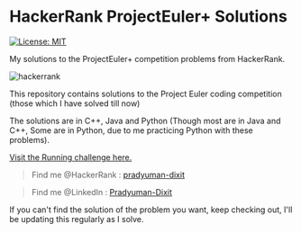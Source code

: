 # HackerRank ProjectEuler+ Solutions
[![License: MIT](https://img.shields.io/badge/License-MIT-seagreen.svg)](https://opensource.org/licenses/MIT)

My solutions to the ProjectEuler+ competition problems from HackerRank.

![hackerrank](https://user-images.githubusercontent.com/41565823/46145009-fcdf3100-c25e-11e8-9518-d0dbd3294e30.png)

This repository contains solutions to the Project Euler coding competition (those which I have solved till now)

The solutions are in C++, Java and Python (Though most are in Java and C++, Some are in Python, due to me practicing Python with these problems).

[Visit the Running challenge here.](https://www.hackerrank.com/contests/projecteuler/challenges)


>Find me @HackerRank    : [pradyuman-dixit](https://www.hackerrank.com/pradyumandixit)

>Find me @LinkedIn      : [Pradyuman-Dixit](https://www.linkedin.com/in/pradyuman-dixit/)

If you can't find the solution of the problem you want, keep checking out, I'll be updating this regularly as I solve.

